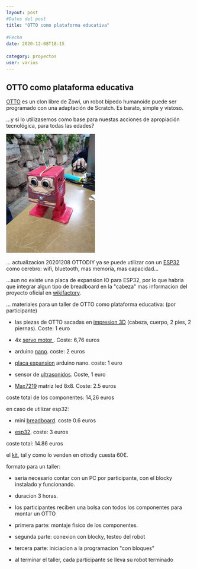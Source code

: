 ```yaml
---
layout: post
#Datos del post
title: "OTTO como plataforma educativa"

#Fecha
date: 2020-12-08T18:15

category: proyectos
user: varios
---
```


## OTTO como plataforma educativa

<a href="https://www.ottodiy.com/#build-your-own-robot">OTTO</a> es un clon libre de Zowi, un robot bipedo humanoide puede ser programado con una adaptación de Scratch. Es barato, simple y vistoso.

...y si lo utilizasemos como base para nuestas acciones de apropiación tecnológica, para todas las edades?

![OTTO como IronMan](/recursos/varios/otto_ironman.jpg)

...
actualizacion 20201208
OTTODIY ya se puede utilizar con un [ESP32](https://github.com/OttoDIY/OttoDIYESP) como cerebro: wifi, bluetooth, mas memoria, mas capacidad...

...aun no existe una placa de expansion IO para ESP32, por lo que habria que integrar algun tipo de breadboard en la "cabeza"
mas informacion del proyecto oficial en [wikifactory](https://wikifactory.com/+OttoDIY/otto-diy).

...
materiales para un taller de OTTO como plataforma educativa:
(por participante)

- las piezas de OTTO sacadas en [impresion 3D](https://wikifactory.com/+OttoDIY/otto-diy/files/3Dprint) (cabeza, cuerpo, 2 pies, 2 piernas). Coste: 1 euro

- 4x [servo motor ](https://es.aliexpress.com/item/32442393099.html?spm=a2g0s.9042311.0.0.274263c0ImuGT6). Coste: 6,76 euros

- arduino [nano](https://es.aliexpress.com/item/32418709242.html?spm=a2g0s.9042311.0.0.274263c0ImuGT6). coste: 2 euros

- [placa expansion](https://es.aliexpress.com/item/2044200735.html?spm=a2g0o.productlist.0.0.4abd7e611pzwUZ&algo_pvid=5b97c406-70b8-4fbb-b855-d98154891a62&algo_expid=5b97c406-70b8-4fbb-b855-d98154891a62-7&btsid=2100bb5116074218553922373e0fa5&ws_ab_test=searchweb0_0,searchweb201602_,searchweb201603_) arduino nano. coste: 1 euro

- sensor de [ultrasonidos](https://es.aliexpress.com/item/1859102668.html?spm=a2g0s.9042311.0.0.274263c0ImuGT6). Coste, 1 euro

- [Max7219](https://es.aliexpress.com/item/4000263982956.html?spm=a2g0o.productlist.0.0.59a73093pqYLL0&algo_pvid=dc222d33-b40c-4b8f-bd5e-bbab487230ec&algo_expid=dc222d33-b40c-4b8f-bd5e-bbab487230ec-8&btsid=2100bdd516074236524446697e3cf8&ws_ab_test=searchweb0_0,searchweb201602_,searchweb201603_) matriz led 8x8. Coste: 2.5 euros


coste total de los componentes: 14,26 euros

en caso de utilizar esp32:
- mini [breadboard](https://es.aliexpress.com/item/32914730439.html?spm=a2g0o.productlist.0.0.65c0417cmA1AEd&algo_pvid=50e6fcf6-f347-4932-a5f3-7786cd179959&algo_expid=50e6fcf6-f347-4932-a5f3-7786cd179959-13&btsid=2100bb5116074240403235021e12ac&ws_ab_test=searchweb0_0,searchweb201602_,searchweb201603_). coste 0.6 euros

- [esp32](https://es.aliexpress.com/item/1005001757645011.html?spm=a2g0o.productlist.0.0.757770c22F1ExH&algo_pvid=77c764db-1042-4c1b-9d55-73b9826bf9c2&algo_expid=77c764db-1042-4c1b-9d55-73b9826bf9c2-3&btsid=2100bdd016074241440817161e292c&ws_ab_test=searchweb0_0,searchweb201602_,searchweb201603_). coste: 3 euros

coste total: 14.86 euros


el [kit](https://www.ottodiy.com/store/products/49452), tal y como lo venden en ottodiy cuesta 60€. 


formato para un taller: 

- seria necesario contar con un PC por participante, con el blocky instalado y funcionando. 

- duracion 3 horas. 

- los participantes reciben una bolsa con todos los componentes para montar un OTTO

- primera parte: montaje fisico de los componentes. 

- segunda parte: conexion con blocky,  testeo del robot

- tercera parte: iniciacion a la programacion "con bloques"

- al terminar el taller, cada participante se lleva su robot terminado 
